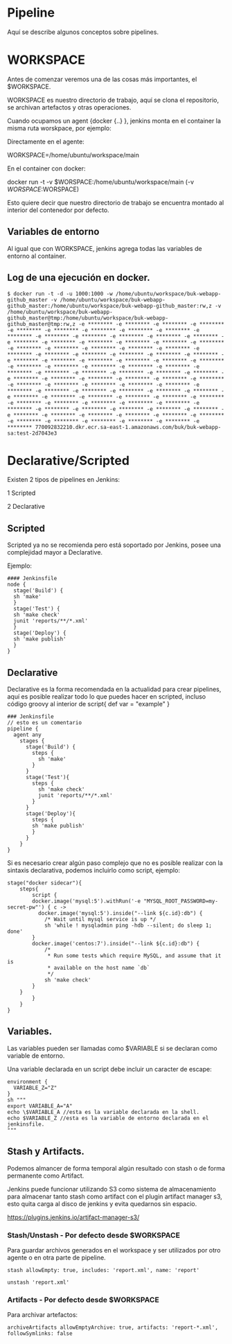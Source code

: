 # Pipeline

Aquí se describe algunos conceptos sobre pipelines.

# WORKSPACE

Antes de comenzar veremos una de las cosas más importantes, el $WORKSPACE.

WORKSPACE es nuestro directorio de trabajo, aquí se clona el repositorio, se archivan artefactos y otras operaciones.

Cuando ocupamos un agent {docker {..} }, jenkins monta en el container la misma ruta worskpace, por ejemplo:

Directamente en el agente:

WORKSPACE=/home/ubuntu/workspace/main

En el container con docker:

docker run -t -v $WORSPACE:/home/ubuntu/workspace/main (-v $WORSPACE:$WORSPACE)

Esto quiere decir que nuestro directorio de trabajo se encuentra montado al interior del contenedor por defecto.

## Variables de entorno

Al igual que con WORKSPACE, jenkins agrega todas las variables de entorno al container.

## Log de una ejecución en docker.

```
$ docker run -t -d -u 1000:1000 -w /home/ubuntu/workspace/buk-webapp-github_master -v /home/ubuntu/workspace/buk-webapp-github_master:/home/ubuntu/workspace/buk-webapp-github_master:rw,z -v /home/ubuntu/workspace/buk-webapp-github_master@tmp:/home/ubuntu/workspace/buk-webapp-github_master@tmp:rw,z -e ******** -e ******** -e ******** -e ******** -e ******** -e ******** -e ******** -e ******** -e ******** -e ******** -e ******** -e ******** -e ******** -e ******** -e ******** -e ******** -e ******** -e ******** -e ******** -e ******** -e ******** -e ******** -e ******** -e ******** -e ******** -e ******** -e ******** -e ******** -e ******** -e ******** -e ******** -e ******** -e ******** -e ******** -e ******** -e ******** -e ******** -e ******** -e ******** -e ******** -e ******** -e ******** -e ******** -e ******** -e ******** -e ******** -e ******** -e ******** -e ******** -e ******** -e ******** -e ******** -e ******** -e ******** -e ******** -e ******** -e ******** -e ******** -e ******** -e ******** -e ******** -e ******** -e ******** -e ******** -e ******** -e ******** -e ******** -e ******** -e ******** -e ******** -e ******** -e ******** -e ******** -e ******** -e ******** -e ******** -e ******** -e ******** -e ******** -e ******** -e ******** -e ******** -e ******** -e ******** -e ******** -e ******** -e ******** -e ******** -e ******** -e ******** -e ******** -e ******** -e ******** -e ******** -e ******** 770092832210.dkr.ecr.sa-east-1.amazonaws.com/buk/buk-webapp-sa:test-2d7043e3
```

# Declarative/Scripted

Existen 2 tipos de pipelines en Jenkins:

1 Scripted

2 Declarative

## Scripted

Scripted ya no se recomienda pero está soportado por Jenkins, posee una complejidad mayor a Declarative.

Ejemplo:

```
#### Jenkinsfile
node {
  stage('Build') {
  sh 'make'
  }
  stage('Test') {
  sh 'make check'
  junit 'reports/**/*.xml'
  }
  stage('Deploy') {
  sh 'make publish'
  }
}
```
## Declarative

Declarative es la forma recomendada en la actualidad para crear pipelines, aquí es posible realizar todo lo que puedes hacer en scripted, incluso código groovy al interior de script{ def var = "example" }

```
### Jenkinsfile
// esto es un comentario
pipeline {
  agent any
    stages {
      stage('Build') {
        steps {
          sh 'make'
        }
      }
      stage('Test'){
        steps {
          sh 'make check'
          junit 'reports/**/*.xml'
        }
      }
      stage('Deploy'){
        steps {
        sh 'make publish'
        }
      }
    }
}
```

Si es necesario crear algún paso complejo que no es posible realizar con la sintaxis declarativa, podemos incluirlo como script, ejemplo:

```
stage("docker sidecar"){
    steps{
        script {
        docker.image('mysql:5').withRun('-e "MYSQL_ROOT_PASSWORD=my-secret-pw"') { c ->
          docker.image('mysql:5').inside("--link ${c.id}:db") {
            /* Wait until mysql service is up */
            sh 'while ! mysqladmin ping -hdb --silent; do sleep 1; done'
        }
        docker.image('centos:7').inside("--link ${c.id}:db") {
            /*
             * Run some tests which require MySQL, and assume that it is
             * available on the host name `db`
             */
            sh 'make check'
        }
    }
        }
    }
}
```

## Variables.

Las variables pueden ser llamadas como $VARIABLE si se declaran como variable de entorno.

Una variable declarada en un script debe incluir un caracter de escape:

```
environment {
  VARIABLE_Z="Z"
}
sh """
export VARIABLE_A="A"
echo \$VARIABLE_A //esta es la variable declarada en la shell.
echo $VARIABLE_Z //esta es la variable de entorno declarada en el jenkinsfile.
"""
```

## Stash y Artifacts.

Podemos almancer de forma temporal algún resultado con stash o de forma permanente como Artifact.

Jenkins puede funcionar utilizando S3 como sistema de almacenamiento para almacenar tanto stash como artifact con el plugin artifact manager s3, esto quita carga al disco de jenkins y evita quedarnos sin espacio.

https://plugins.jenkins.io/artifact-manager-s3/


### Stash/Unstash - Por defecto desde $WORKSPACE

Para guardar archivos generados en el workspace y ser utilizados por otro agente o en otra parte de pipeline.

```
stash allowEmpty: true, includes: 'report.xml', name: 'report'
```

```
unstash 'report.xml'
```

### Artifacts - Por defecto desde $WORKSPACE

Para archivar artefactos:

```
archiveArtifacts allowEmptyArchive: true, artifacts: 'report-*.xml', followSymlinks: false
```


